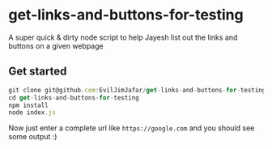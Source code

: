 # get-links-and-buttons-for-testing
A super quick &amp; dirty node script to help Jayesh list out the links and buttons on a given webpage


## Get started

```js
git clone git@github.com:EvilJimJafar/get-links-and-buttons-for-testing.git
cd get-links-and-buttons-for-testing
npm install
node index.js
```
Now just enter a complete url like `https://google.com` and you should see some output :)
